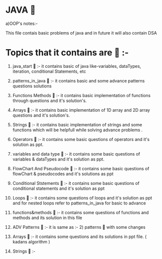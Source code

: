 # JAVA 🚱 

a)OOP's notes:-

This file contais basic problems of java and  in future it will also contain DSA 

# Topics that it contains are  📧  :-

1) java_start 🦖 :-  it contains basic of java like-variables, dataTypes, iteration, conditional Statements, etc

2) patterns_in_java 🦖 :- it contains basic and some advance patterns questions solutions 

3) Functions Methods 🦖  :- it contains basic implementation of functions through questions and it's solution's.

4) Arrays 🦖 :- it contains basic implementation of 1D array and 2D array questions and it's solution's.

5) Strings 🦖  :-  it contains basic implementation of strings and some functions which will be helpfull while solving advance problems .

6) Operators 🦖 :-  it contains some basic questions of operators and it's solution as ppt.

7) variables and data type 🦖 :- it contains some basic questions of variables & dataTypes and it's solution as ppt.


8) FlowChart And Pseudocode  🦖 :- it contains some basic questions of flowChart & pseudocodes and it's solutions as ppt

9) Conditional Ststements 🦖 :- it contains some basic questions of conditional statements and it's solution as ppt

10) Loops 🦖 :-  it contains some questions of loops and  it's solution as ppt   and for nested loops refer to patterns_in_java for basic to advance


11) functions&methods 🦖 :-  it contains some questions of functions and methods and its solution in this file

12) ADV Patterns 🦖 :- it is same as :- 2) patterns 🦖 with  some changes

13) Arrays 🦖 :- it contains some questions and its solutions in ppt file. ( kadans algorithm )

14) Strings 🦖 :-
 
